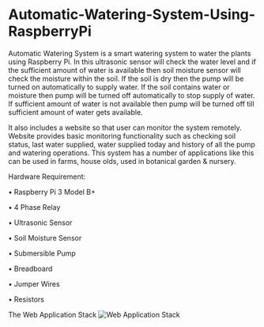 # Automatic-Watering-System-Using-RaspberryPi
Automatic Watering System is a smart watering system to water the plants using Raspberry
Pi. In this ultrasonic sensor will check the water level and if the sufficient amount of water is
available then soil moisture sensor will check the moisture within the soil. If the soil is dry then
the pump will be turned on automatically to supply water. If the soil contains water or moisture
then pump will be turned off automatically to stop supply of water. If sufficient amount of water
is not available then pump will be turned off till sufficient amount of water gets available.

It also includes a website so that user can monitor the system remotely. Website provides
basic monitoring functionality such as checking soil status, last water supplied, water supplied
today and history of all the pump and watering operations. This system has a number of
applications like this can be used in farms, house olds, used in botanical garden & nursery.

Hardware Requirement:

•	Raspberry Pi 3 Model B+ 

•	4 Phase Relay

•	Ultrasonic Sensor 

•	Soil Moisture Sensor

•	Submersible Pump

•	Breadboard

•	Jumper Wires 

•	Resistors

The Web Application Stack
![Web Application Stack](https://user-images.githubusercontent.com/45987701/83345482-310ecd00-a331-11ea-9df1-8aa08cbf2fde.jpg)
